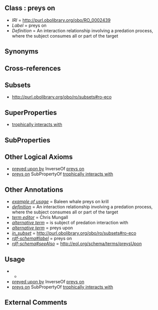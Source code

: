 
## Class : preys on

 * *IRI* = http://purl.obolibrary.org/obo/RO_0002439
 * *Label* = preys on
 * *Definition* = An interaction relationship involving a predation process, where the subject consumes all or part of the target

## Synonyms


## Cross-references


## Subsets

 * http://purl.obolibrary.org/obo/ro/subsets#ro-eco

## SuperProperties

 * [trophically interacts with](../../RO/38/RO_0002438.md)

## SubProperties


## Other Logical Axioms

 * [preyed upon by](../../RO/58/RO_0002458.md) InverseOf [preys on](../../RO/39/RO_0002439.md)
 * [preys on](../../RO/39/RO_0002439.md) SubPropertyOf [trophically interacts with](../../RO/38/RO_0002438.md)

## Other Annotations

 * *[example of usage](../../IAO/12/IAO_0000112.md)* = Baleen whale preys on krill
 * *[definition](../../IAO/15/IAO_0000115.md)* = An interaction relationship involving a predation process, where the subject consumes all or part of the target
 * *[term editor](../../IAO/17/IAO_0000117.md)* = Chris Mungall
 * *[alternative term](../../IAO/18/IAO_0000118.md)* = is subject of predation interaction with
 * *[alternative term](../../IAO/18/IAO_0000118.md)* = preys upon
 * *[in_subset](../../et/oboInOwl#inSubset.md)* = http://purl.obolibrary.org/obo/ro/subsets#ro-eco
 * *[rdf-schema#label](../../el/rdf-schema#label.md)* = preys on
 * *[rdf-schema#seeAlso](../../so/rdf-schema#seeAlso.md)* = http://eol.org/schema/terms/preysUpon

## Usage

 * -
 * [preyed upon by](../../RO/58/RO_0002458.md) InverseOf [preys on](../../RO/39/RO_0002439.md)
 * [preys on](../../RO/39/RO_0002439.md) SubPropertyOf [trophically interacts with](../../RO/38/RO_0002438.md)

## External Comments

